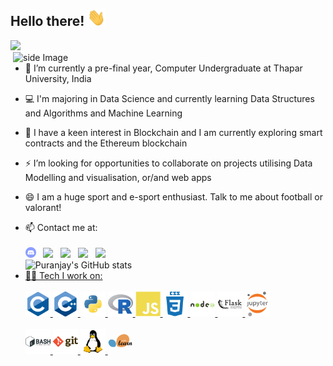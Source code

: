 ## Hello there!  <img src="https://github.com/purjaysin/purjaysin/blob/main/Hi.gif" width="29px">
<img src="https://komarev.com/ghpvc/?username=purjaysin&color=red" />
<img src="https://i.imgur.com/mVIr207.gif" alt="side Image" align="right" width="500" height="auto" />

- 🏦 I’m currently a pre-final year, Computer Undergraduate at Thapar University, India
- 💻 I'm majoring in Data Science and currently learning Data Structures and Algorithms and Machine Learning
- 🤔 I have a keen interest in Blockchain and I am currently exploring smart contracts and the Ethereum blockchain
- ⚡ I’m looking for opportunities to collaborate on projects utilising Data Modelling and visualisation, or/and web apps
- 😄 I am a huge sport and e-sport enthusiast. Talk to me about football or valorant! 
- 📫 Contact me at: <br><br>
  [<img src="https://github.com/purjaysin/purjaysin/blob/main/discord-round.svg" width="3.5%"/>](https://discordapp.com/users/623780845337051176)  &nbsp; [<img src="https://img.icons8.com/color/48/000000/twitter.png" width="3.5%"/>](https://twitter.com/purjaysin)  &nbsp; [<img src="https://img.icons8.com/color/48/000000/linkedin.png" width="3.5%"/>](https://www.linkedin.com/in/singhpuranjay/)  &nbsp; [<img src="https://img.icons8.com/fluent/48/000000/instagram-new.png" width="3.5%"/>](https://www.instagram.com/purjaysin/)  &nbsp; <a href="mailto:singh.puranjay14@gmail.com"> <img src="https://img.icons8.com/fluent/48/000000/gmail.png" width="3.5%"/>
  <br>
  <img width="500" height="auto" align="right" alt="Puranjay's GitHub stats" src="https://github-readme-stats.vercel.app/api?username=purjaysin&show_icons=true&theme=react&count_private=true&include_all_commits=true" />

- 🧑‍💻 Tech I work on: <br><br>
  <img height="40" src="https://raw.githubusercontent.com/devicons/devicon/master/icons/c/c-original.svg"></code>
  <img height="40" src="https://raw.githubusercontent.com/devicons/devicon/master/icons/cplusplus/cplusplus-original.svg"></code>
  <img height="40" src="https://raw.githubusercontent.com/github/explore/80688e429a7d4ef2fca1e82350fe8e3517d3494d/topics/python/python.png"></code>
  <img height="40" src="https://raw.githubusercontent.com/devicons/devicon/master/icons/r/r-original.svg"></code>
  <img height="40" src="https://raw.githubusercontent.com/devicons/devicon/master/icons/javascript/javascript-plain.svg"></code>
  <img height="40" src="https://raw.githubusercontent.com/devicons/devicon/master/icons/css3/css3-plain-wordmark.svg"></code>
  <img height="40" src="https://raw.githubusercontent.com/devicons/devicon/master/icons/nodejs/nodejs-original-wordmark.svg"></code>
  <img height="40" src="https://raw.githubusercontent.com/github/explore/80688e429a7d4ef2fca1e82350fe8e3517d3494d/topics/flask/flask.png"></code>
  <img height="40" src="https://raw.githubusercontent.com/github/explore/80688e429a7d4ef2fca1e82350fe8e3517d3494d/topics/jupyter-notebook/jupyter-notebook.png"></code><br><br>
  <img height="40" src="https://raw.githubusercontent.com/github/explore/80688e429a7d4ef2fca1e82350fe8e3517d3494d/topics/bash/bash.png"></code>
  <img height="40" src="https://raw.githubusercontent.com/github/explore/80688e429a7d4ef2fca1e82350fe8e3517d3494d/topics/git/git.png"></code>
  <img height="40" src="https://raw.githubusercontent.com/github/explore/80688e429a7d4ef2fca1e82350fe8e3517d3494d/topics/linux/linux.png"></code>
  <img height="40" src="https://raw.githubusercontent.com/github/explore/80688e429a7d4ef2fca1e82350fe8e3517d3494d/topics/scikit-learn/scikit-learn.png"></code>
  
